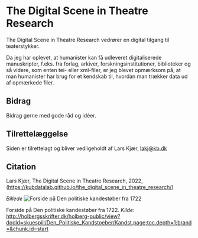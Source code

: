 # The Digital Scene in Theatre Research
The Digital Scene in Theatre Research vedrører en digital tilgang til teaterstykker.

Da jeg har oplevet, at humanister kan få udleveret digitaliserede manuskripter, f.eks. fra forlag, arkiver, forskningsinstitutioner, biblioteker 
og så videre, som enten tei- eller xml-filer, er jeg blevet opmærksom på, at man humanister har brug for et kendskab til, hvordan man trækker data 
ud af opmærkede filer. 


## Bidrag

Bidrag gerne med gode råd og idéer.

## Tilrettelæggelse

Siden er tilrettelagt og bliver vedligeholdt af Lars Kjær, lakj@kb.dk

## Citation

Lars Kjær, The Digital Scene in Theatre Research, 2022, (https://kubdatalab.github.io/the_digital_scene_in_theatre_research/)

*Billede*
![Forside på Den politiske kandestøber fra 1722](https://raw.githubusercontent.com/KUBDatalab/the_digital_scene_in_theatre_research/main/hansmickelsen_1t_1723_00024.jpg "Forside på Den politiske kandestøber fra 1722.")

Forside på Den politiske  kandestøber fra 1722. _Kilde_: http://holbergsskrifter.dk/holberg-public/view?docId=skuespill/Den_Politiske_Kandstoeber/Kandst.page;toc.depth=1;brand=&chunk.id=start 